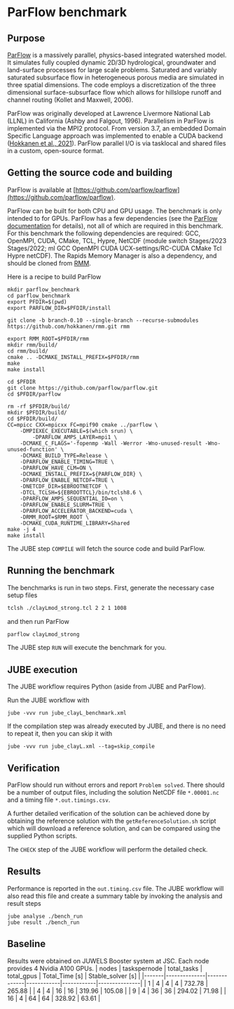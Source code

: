 # ParFlow benchmark

## Purpose
[ParFlow](https://parflow.org/) is a massively parallel, physics-based integrated watershed model. It simulates fully coupled dynamic 2D/3D hydrological, groundwater and land-surface processes for large scale problems. Saturated and variably saturated subsurface flow in heterogeneous porous media are simulated in three spatial dimensions. The code employs a discretization of the three dimensional surface-subsurface flow which allows for hillslope runoff and channel routing (Kollet and Maxwell, 2006).

ParFlow was originally developed at Lawrence Livermore National Lab (LLNL) in California (Ashby and Falgout, 1996). Parallelism in ParFlow is implemented via the MPI2 protocol. From version 3.7, an embedded Domain Specific Language approach was implemented to enable a CUDA backend ([Hokkanen et al., 2021](https://doi.org/10.1007/s10596-021-10051-4
)). ParFlow parallel I/O is via tasklocal and shared files in a custom, open-source format. 


## Getting the source code and building
ParFlow is available at [https://github.com/parflow/parflow](https://github.com/parflow/parflow). 

ParFlow can be built for both CPU and GPU usage. The benchmark is only intended to for GPUs.
ParFlow has a few dependencies (see the [ParFlow documentation](https://github.com/parflow/parflow/blob/master/README.md) for details), not all of which are required in this benchmark.
For this benchmark the following dependencies are required: GCC, OpenMPI, CUDA, CMake, TCL, Hypre, NetCDF (module switch Stages/2023 Stages/2022; ml GCC OpenMPI CUDA UCX-settings/RC-CUDA CMake Tcl Hypre netCDF). The Rapids Memory Manager is also a dependency, and should be cloned from [RMM](https://github.com/hokkanen/rmm.git).

Here is a recipe to build ParFlow

```shell
mkdir parflow_benchmark
cd parflow_benchmark
export PFDIR=$(pwd)
export PARFLOW_DIR=$PFDIR/install

git clone -b branch-0.10 --single-branch --recurse-submodules https://github.com/hokkanen/rmm.git rmm

export RMM_ROOT=$PFDIR/rmm
mkdir rmm/build/
cd rmm/build/
cmake .. -DCMAKE_INSTALL_PREFIX=$PFDIR/rmm
make 
make install

cd $PFDIR
git clone https://github.com/parflow/parflow.git 
cd $PFDIR/parflow

rm -rf $PFDIR/build/
mkdir $PFDIR/build/
cd $PFDIR/build/
CC=mpicc CXX=mpicxx FC=mpif90 cmake ../parflow \
	-DMPIEXEC_EXECUTABLE=$(which srun) \
       	-DPARFLOW_AMPS_LAYER=mpi1 \
	-DCMAKE_C_FLAGS='-fopenmp -Wall -Werror -Wno-unused-result -Wno-unused-function' \
	-DCMAKE_BUILD_TYPE=Release \
	-DPARFLOW_ENABLE_TIMING=TRUE \
	-DPARFLOW_HAVE_CLM=ON \
	-DCMAKE_INSTALL_PREFIX=${PARFLOW_DIR} \
	-DPARFLOW_ENABLE_NETCDF=TRUE \
	-DNETCDF_DIR=$EBROOTNETCDF \
	-DTCL_TCLSH=${EBROOTTCL}/bin/tclsh8.6 \
	-DPARFLOW_AMPS_SEQUENTIAL_IO=on \
	-DPARFLOW_ENABLE_SLURM=TRUE \
	-DPARFLOW_ACCELERATOR_BACKEND=cuda \
	-DRMM_ROOT=$RMM_ROOT \
	-DCMAKE_CUDA_RUNTIME_LIBRARY=Shared
make -j 4
make install
```


The JUBE step `COMPILE` will fetch the source code and build ParFlow.

## Running the benchmark
The benchmarks is run in two steps. First, generate the necessary case setup files
```bash
tclsh ./clayLmod_strong.tcl 2 2 1 1008
```

and then run ParFlow
```bash
parflow clayLmod_strong
```

The JUBE step `RUN` will execute the benchmark for you. 

## JUBE execution
The JUBE workflow requires Python (aside from JUBE and ParFlow).

Run the JUBE workflow with
```
jube -vvv run jube_clayL_benchmark.xml 
```
If the compilation step was already executed by JUBE, and there is no need to repeat it, then you can skip it with
```
jube -vvv run jube_clayL.xml --tag=skip_compile
```

## Verification
ParFlow should run without errors and report `Problem solved`. There should be a number of output files, including the solution NetCDF file `*.00001.nc` and a timing file `*.out.timings.csv`. 

A further detailed verification of the solution can be achieved done by obtaining the reference solution with the `getReferenceSolution.sh` script which will download a reference solution, and can be compared using the  supplied Python scripts.

The `CHECK` step of the JUBE workflow will perform the detailed check.
 
## Results

Performance is reported in the `out.timing.csv` file.
The JUBE workflow will also read this file and create a summary table by invoking the analysis and result steps
```
jube analyse ./bench_run  
jube result ./bench_run  
```

## Baseline
Results were obtained on JUWELS Booster system at JSC. Each node provides 4 Nvidia A100 GPUs. 
| nodes | taskspernode | total_tasks | total_gpus | Total_Time [s] | Stable_solver [s] |
|-------|--------------|-------------|------------|------------|---------------|
| 1     | 4            | 4           | 4          | 732.78     | 265.88        |
| 4     | 4            | 16          | 16         | 319.96     | 105.08        |
| 9     | 4            | 36          | 36         | 294.02     | 71.98         |
| 16    | 4            | 64          | 64         | 328.92     | 63.61         |
